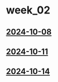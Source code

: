 # week_02 <!-- markmap: foldAll -->
## [2024-10-08](2024-10-08/2024-10-08.html)
## [2024-10-11](2024-10-11/2024-10-11.html)
## [2024-10-14](2024-10-14/2024-10-14.html)
